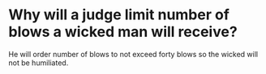 # Why will a judge limit number of blows a wicked man will receive?

He will order number of blows to not exceed forty blows so the wicked will not be humiliated.
